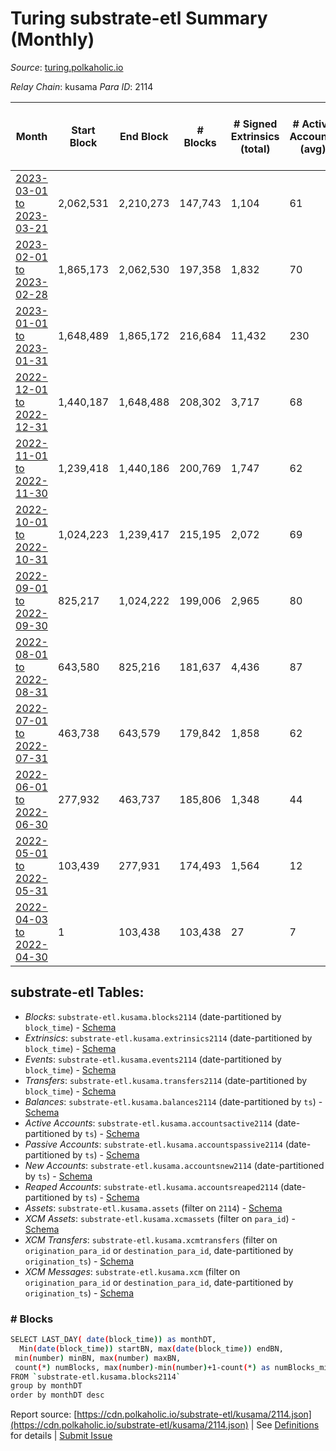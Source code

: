 # Turing substrate-etl Summary (Monthly)

_Source_: [turing.polkaholic.io](https://turing.polkaholic.io)

*Relay Chain*: kusama
*Para ID*: 2114



| Month | Start Block | End Block | # Blocks | # Signed Extrinsics (total) | # Active Accounts (avg) | # Addresses with Balances (max) | Issues |
| ----- | ----------- | --------- | -------- | --------------------------- | ----------------------- | ------------------------------- | ------ |
| [2023-03-01 to 2023-03-21](/kusama/2114-turing/2023-03-31.md) | 2,062,531 | 2,210,273 | 147,743 | 1,104 | 61 | 7,598 | -   |   
| [2023-02-01 to 2023-02-28](/kusama/2114-turing/2023-02-28.md) | 1,865,173 | 2,062,530 | 197,358 | 1,832 | 70 | 7,584 | -   |   
| [2023-01-01 to 2023-01-31](/kusama/2114-turing/2023-01-31.md) | 1,648,489 | 1,865,172 | 216,684 | 11,432 | 230 | 7,476 | -   |   
| [2022-12-01 to 2022-12-31](/kusama/2114-turing/2022-12-31.md) | 1,440,187 | 1,648,488 | 208,302 | 3,717 | 68 | 1,716 | -   |   
| [2022-11-01 to 2022-11-30](/kusama/2114-turing/2022-11-30.md) | 1,239,418 | 1,440,186 | 200,769 | 1,747 | 62 | 1,694 | -   |   
| [2022-10-01 to 2022-10-31](/kusama/2114-turing/2022-10-31.md) | 1,024,223 | 1,239,417 | 215,195 | 2,072 | 69 | 1,671 | -   |   
| [2022-09-01 to 2022-09-30](/kusama/2114-turing/2022-09-30.md) | 825,217 | 1,024,222 | 199,006 | 2,965 | 80 | 1,640 | -   |   
| [2022-08-01 to 2022-08-31](/kusama/2114-turing/2022-08-31.md) | 643,580 | 825,216 | 181,637 | 4,436 | 87 | 1,563 | -   |   
| [2022-07-01 to 2022-07-31](/kusama/2114-turing/2022-07-31.md) | 463,738 | 643,579 | 179,842 | 1,858 | 62 | 1,515 | -   |   
| [2022-06-01 to 2022-06-30](/kusama/2114-turing/2022-06-30.md) | 277,932 | 463,737 | 185,806 | 1,348 | 44 | 1,470 | -   |   
| [2022-05-01 to 2022-05-31](/kusama/2114-turing/2022-05-31.md) | 103,439 | 277,931 | 174,493 | 1,564 | 12 | 1,435 | -   |   
| [2022-04-03 to 2022-04-30](/kusama/2114-turing/2022-04-30.md) | 1 | 103,438 | 103,438 | 27 | 7 | 20 | -   |   

## substrate-etl Tables:

* _Blocks_: `substrate-etl.kusama.blocks2114` (date-partitioned by `block_time`) - [Schema](/schema/balances.json)
* _Extrinsics_: `substrate-etl.kusama.extrinsics2114` (date-partitioned by `block_time`) - [Schema](/schema/extrinsics.json)
* _Events_: `substrate-etl.kusama.events2114` (date-partitioned by `block_time`) - [Schema](/schema/events.json)
* _Transfers_: `substrate-etl.kusama.transfers2114` (date-partitioned by `block_time`) - [Schema](/schema/transfers.json)
* _Balances_: `substrate-etl.kusama.balances2114` (date-partitioned by `ts`) - [Schema](/schema/balances.json)
* _Active Accounts_: `substrate-etl.kusama.accountsactive2114` (date-partitioned by `ts`) - [Schema](/schema/accountsactive.json)
* _Passive Accounts_: `substrate-etl.kusama.accountspassive2114` (date-partitioned by `ts`) - [Schema](/schema/accountspassive.json)
* _New Accounts_: `substrate-etl.kusama.accountsnew2114` (date-partitioned by `ts`) - [Schema](/schema/accountsnew.json)
* _Reaped Accounts_: `substrate-etl.kusama.accountsreaped2114` (date-partitioned by `ts`) - [Schema](/schema/accountsreaped.json)
* _Assets_: `substrate-etl.kusama.assets` (filter on `2114`) - [Schema](/schema/assets.json)
* _XCM Assets_: `substrate-etl.kusama.xcmassets` (filter on `para_id`) - [Schema](/schema/xcmassets.json)
* _XCM Transfers_: `substrate-etl.kusama.xcmtransfers` (filter on `origination_para_id` or `destination_para_id`, date-partitioned by `origination_ts`) - [Schema](/schema/xcmtransfers.json)
* _XCM Messages_: `substrate-etl.kusama.xcm` (filter on `origination_para_id` or `destination_para_id`, date-partitioned by `origination_ts`) - [Schema](/schema/xcm.json)

### # Blocks
```bash
SELECT LAST_DAY( date(block_time)) as monthDT,
  Min(date(block_time)) startBN, max(date(block_time)) endBN, 
 min(number) minBN, max(number) maxBN, 
 count(*) numBlocks, max(number)-min(number)+1-count(*) as numBlocks_missing 
FROM `substrate-etl.kusama.blocks2114` 
group by monthDT 
order by monthDT desc
```


Report source: [https://cdn.polkaholic.io/substrate-etl/kusama/2114.json](https://cdn.polkaholic.io/substrate-etl/kusama/2114.json) | See [Definitions](/DEFINITIONS.md) for details | [Submit Issue](https://github.com/colorfulnotion/substrate-etl/issues)
